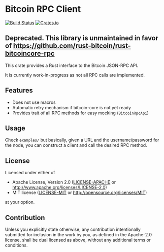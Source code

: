 # Bitcoin RPC Client

[![Build Status](https://travis-ci.com/coblox/bitcoinrpc-rust-client.svg?branch=master)](https://travis-ci.com/coblox/bitcoinrpc-rust-client)
[![Crates.io](https://img.shields.io/crates/v/bitcoin_rpc_client.svg)](https://crates.io/crates/bitcoin_rpc_client)

## Deprecated. This library is unmaintained in favor of https://github.com/rust-bitcoin/rust-bitcoincore-rpc

This crate provides a Rust interface to the Bitcoin JSON-RPC API.

It is currently work-in-progress as not all RPC calls are implemented.

## Features

- Does not use macros
- Automatic retry mechanism if bitcoin-core is not yet ready
- Provides trait of all RPC methods for easy mocking (`BitcoinRpcApi`)

## Usage

Check `examples/` but basically, given a URL and the username/password for the node, you can construct a client and call the desired RPC method.

## License

Licensed under either of

 * Apache License, Version 2.0
   ([LICENSE-APACHE](LICENSE-Apache-2.0) or http://www.apache.org/licenses/LICENSE-2.0)
 * MIT license
   ([LICENSE-MIT](LICENSE-MIT) or http://opensource.org/licenses/MIT)

at your option.

## Contribution

Unless you explicitly state otherwise, any contribution intentionally submitted
for inclusion in the work by you, as defined in the Apache-2.0 license, shall be
dual licensed as above, without any additional terms or conditions.
